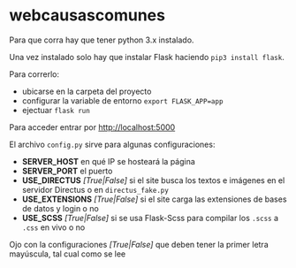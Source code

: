 # webcausascomunes

Para que corra hay que tener python 3.x instalado.

Una vez instalado solo hay que instalar Flask haciendo `pip3 install flask`.

Para correrlo:
- ubicarse en la carpeta del proyecto
- configurar la variable de entorno `export FLASK_APP=app`
- ejectuar `flask run`

Para acceder entrar por [http://localhost:5000](http://localhost:5000)

El archivo `config.py` sirve para algunas configuraciones:
- **SERVER_HOST** en qué IP se hosteará la página
- **SERVER_PORT** el puerto
- **USE_DIRECTUS** *\[True|False\]* si el site busca los textos e imágenes en el servidor Directus o en `directus_fake.py`
- **USE_EXTENSIONS** *\[True|False\]* si el site carga las extensiones de bases de datos y login o no
- **USE_SCSS** *\[True|False\]* si se usa Flask-Scss para compilar los `.scss` a `.css` en vivo o no

Ojo con la configuraciones *\[True|False\]* que deben tener la primer letra mayúscula, tal cual como se lee
